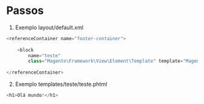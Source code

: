 # Passos
1. Exemplo layout/default.xml

```php
<referenceContainer name="footer-container">
    
    <block 
        name="teste" 
        class="Magento\Framework\View\Element\Template" template="Magento_Theme::teste/teste.phtml" />
    
</referenceContainer>
```

2. Exemplo templates/teste/teste.phtml

```php
<h1>Olá mundo!</h1>
```